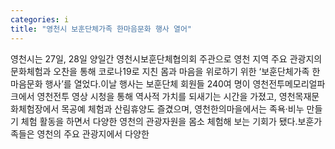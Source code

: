 ```yaml
---
categories: i
title: "영천시 보훈단체가족 한마음문화 행사 열어"
---
```

영천시는 27일, 28일 양일간 영천시보훈단체협의회 주관으로 영천 지역 주요 관광지의 문화체험과 오찬을 통해 코로나19로 지친 몸과 마음을 위로하기 위한 ‘보훈단체가족 한마음문화 행사’를 열었다.이날 행사는 보훈단체 회원들 240여 명이 영천전투메모리얼파크에서 영천전투 영상 시청을 통해 역사적 가치를 되새기는 시간을 가졌고, 영천목재문화체험장에서 목공예 체험과 산림휴양도 즐겼으며, 영천한의마을에서는 족욕‧비누 만들기 체험 활동을 하면서 다양한 영천의 관광자원을 몸소 체험해 보는 기회가 됐다.보훈가족들은 영천의 주요 관광지에서 다양한